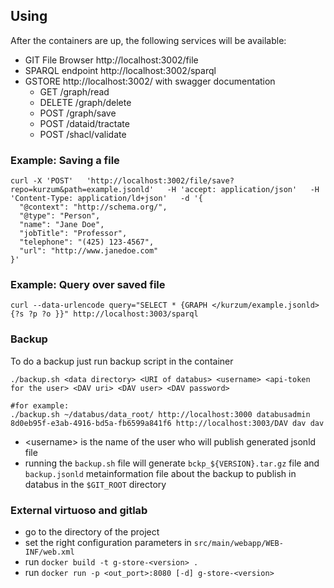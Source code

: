 ## Using

After the containers are up, the following services will be available:

* GIT File Browser http://localhost:3002/file
* SPARQL endpoint http://localhost:3002/sparql
* GSTORE http://localhost:3002/ with swagger documentation
    * GET /graph/read
    * DELETE /graph/delete
    * POST /graph/save
    * POST /dataid/tractate
    * POST /shacl/validate

### Example: Saving a file
```
curl -X 'POST'   'http://localhost:3002/file/save?repo=kurzum&path=example.jsonld'   -H 'accept: application/json'   -H 'Content-Type: application/ld+json'   -d '{
  "@context": "http://schema.org/",
  "@type": "Person",
  "name": "Jane Doe",
  "jobTitle": "Professor",
  "telephone": "(425) 123-4567",
  "url": "http://www.janedoe.com"
}'
```
### Example: Query over saved file
```
curl --data-urlencode query="SELECT * {GRAPH </kurzum/example.jsonld> {?s ?p ?o }}" http://localhost:3003/sparql
```

### Backup
To do a backup just run backup script in the container
```
./backup.sh <data directory> <URI of databus> <username> <api-token for the user> <DAV uri> <DAV user> <DAV password>

#for example:
./backup.sh ~/databus/data_root/ http://localhost:3000 databusadmin 8d0eb95f-e3ab-4916-bd5a-fb6599a841f6 http://localhost:3003/DAV dav dav
```
- \<username\> is the name of the user who will publish generated jsonld file
- running the `backup.sh` file will generate `bckp_${VERSION}.tar.gz` 
file and `backup.jsonld` metainformation file about the backup to publish 
in databus in the `$GIT_ROOT` directory


### External virtuoso and gitlab
- go to the directory of the project
- set the right configuration parameters in `src/main/webapp/WEB-INF/web.xml`
- run `docker build -t g-store-<version> .`
- run `docker run -p <out_port>:8080 [-d] g-store-<version>`

